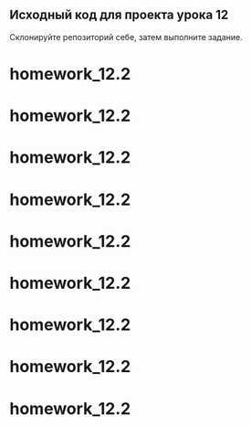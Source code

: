 ## Исходный код для проекта урока 12

Склонируйте репозиторий себе, затем выполните задание.
# homework_12.2
# homework_12.2
# homework_12.2
# homework_12.2
# homework_12.2
# homework_12.2
# homework_12.2
# homework_12.2
# homework_12.2
